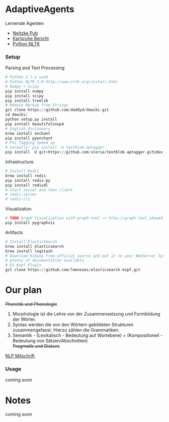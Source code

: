 AdaptiveAgents
==============

Lernende Agenten

- <a href="https://pub.informatik.haw-hamburg.de/home/pub/prof/neitzke_michael/PO/Lernende%20Agenten/" target="_blank">Neitzke Pub</a>
- <a href="http://digbib.ubka.uni-karlsruhe.de/eva/ira/2006/5" target="_blank">Karlsruhe Bericht</a>
- <a href="http://www.nltk.org/" target="_blank">Python NLTK</a>

### Setup ###
	
Parsing and Text Processing
```python
# Python 2.7.x used
# Python NLTK 3.0 http://www.nltk.org/install.html
# Numpy + Scipy 
pip install numpy
pip install scipy
pip install treelib
# Remove Markup from Strings
git clone https://github.com/daddyd/dewiki.git
cd dewiki/
python setup.py install
pip install beautifulsoup4
# English dictionary
brew install enchant
pip install pyenchant
# Pos Tagging Speed up
# normally: pip install -U textblob-aptagger
pip install -U git+https://github.com/sloria/textblob-aptagger.git@dev
```

Infrastructure
```python
# Install Redis
brew install redis
pip install redis-py
pip install redisdl
# Start server and then client
# redis-server
# redis-cli
```

Visualization

```python
# TODO Graph Visualization with graph-tool ~> http://graph-tool.skewed.de/ (python)
pip install pygraphviz
```

Artifacts
```python
# Install ElasticSearch
brew install elasticsearch
brew install logstash
# Download Kibana from official source and put it to your WebServer System, 
# plenty of documentation available
# ES Kopf Plugin
git clone https://github.com/lmenezes/elasticsearch-kopf.git
```

# Our plan #
<s>Phonetik und Phonologie</s><br />
1. Morphologie ist die Lehre von der Zusammensetzung und Formbildung  der Wörter.<br />
2. Syntax werden die von den Wörtern gebildeten Strukturen zusammengefasst. Hierzu zählen die Grammatiken.<br />
3. Semantik - (Lexikalisch - Bedeutung auf Wortebene) + (Kompositionell - Bedeutung von Sätzen/Abschnitten)<br />
<s>Pragmatik und Diskurs</s><br />

<a href="https://gist.github.com/sacry-/31e780c9b87d28014cb9" target="_blank">NLP Mitschrift</a>

### Usage ###
coming soon

# Notes #
coming soon
